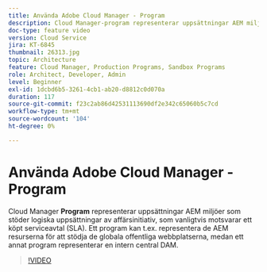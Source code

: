 ```yaml
---
title: Använda Adobe Cloud Manager - Program
description: Cloud Manager-program representerar uppsättningar AEM miljöer som stöder logiska uppsättningar av affärsinitiativ, som vanligtvis motsvarar ett köpt serviceavtal (SLA). Ett program kan t.ex. representera de AEM resurserna för att stödja de globala offentliga webbplatserna, medan ett annat program representerar en intern central DAM.
doc-type: feature video
version: Cloud Service
jira: KT-6845
thumbnail: 26313.jpg
topic: Architecture
feature: Cloud Manager, Production Programs, Sandbox Programs
role: Architect, Developer, Admin
level: Beginner
exl-id: 1dcbd6b5-3261-4cb1-ab20-d8812c0d070a
duration: 117
source-git-commit: f23c2ab86d42531113690df2e342c65060b5c7cd
workflow-type: tm+mt
source-wordcount: '104'
ht-degree: 0%

---
```


# Använda Adobe Cloud Manager - Program

Cloud Manager **Program** representerar uppsättningar AEM miljöer som stöder logiska uppsättningar av affärsinitiativ, som vanligtvis motsvarar ett köpt serviceavtal (SLA). Ett program kan t.ex. representera de AEM resurserna för att stödja de globala offentliga webbplatserna, medan ett annat program representerar en intern central DAM.

>[!VIDEO](https://video.tv.adobe.com/v/26313?quality=12&learn=on)
